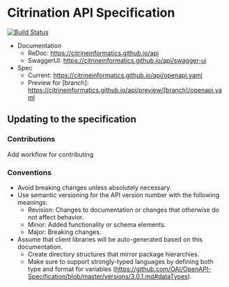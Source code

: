 # Citrination API Specification
[![Build Status](https://travis-ci.org/CitrineInformatics/api.svg?branch=master)](https://travis-ci.org/CitrineInformatics/api)

- Documentation
    + ReDoc: https://citrineinformatics.github.io/api
    + SwaggerUI: https://citrineinformatics.github.io/api/swagger-ui
- Spec
    + Current: https://citrineinformatics.github.io/api/openapi.yaml
    + Preview for [branch]: https://citrineinformatics.github.io/api/preview/[branch]/openapi.yaml


## Updating to the specification

### Contributions

Add workflow for contributing

### Conventions

* Avoid breaking changes unless absolutely necessary.
* Use semantic versioning for the API version number with the following meanings:
    * Revision: Changes to documentation or changes that otherwise do not affect behavior.
    * Minor: Added functionality or schema elements.
    * Major: Breaking changes.
* Assume that client libraries will be auto-generated based on this documentation.
    * Create directory structures that mirror package hierarchies.
    * Make sure to support strongly-typed languages by defining both type and format for variables (https://github.com/OAI/OpenAPI-Specification/blob/master/versions/3.0.1.md#dataTypes).
